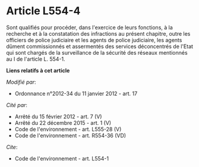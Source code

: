 # Article L554-4

Sont qualifiés pour procéder, dans l'exercice de leurs fonctions, à la recherche et à la constatation des infractions au
présent chapitre, outre les officiers de police judiciaire et les agents de police judiciaire, les agents dûment
commissionnés et assermentés des services déconcentrés de l'Etat qui sont chargés de la surveillance de la sécurité des
réseaux mentionnés au I de l'article L. 554-1.

**Liens relatifs à cet article**

_Modifié par_:

  - Ordonnance n°2012-34 du 11 janvier 2012 - art. 17

_Cité par_:

  - Arrêté du 15 février 2012 - art. 7 (V)
  - Arrêté du 22 décembre 2015 - art. 1 (V)
  - Code de l'environnement - art. L555-28 (V)
  - Code de l'environnement - art. R554-36 (VD)

_Cite_:

  - Code de l'environnement - art. L554-1
